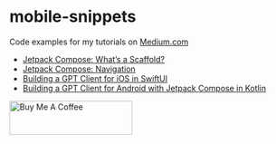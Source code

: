 # mobile-snippets
Code examples for my tutorials on [Medium.com](https://twissmueller.medium.com)

- [Jetpack Compose: What’s a Scaffold?](https://medium.com/p/35698b3a33b0)
- [Jetpack Compose: Navigation](https://medium.com/p/dfcc21913580)
- [Building a GPT Client for iOS in SwiftUI](https://twissmueller.medium.com/building-a-gpt-client-for-ios-with-swiftui-db5cd36557a)
- [Building a GPT Client for Android with Jetpack Compose in Kotlin](https://medium.com/@twissmueller/building-a-gpt-client-for-android-with-jetpack-compose-in-kotlin-a4a751be4a95)

<a href="https://www.buymeacoffee.com/twissmueller" target="_blank"><img src="https://cdn.buymeacoffee.com/buttons/v2/default-yellow.png" alt="Buy Me A Coffee" style="height: 60px !important;width: 217px !important;" ></a>

